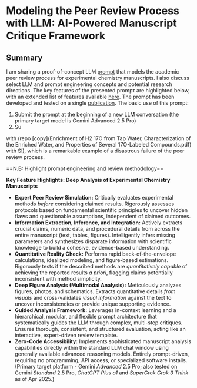 # Modeling the Peer Review Process with LLM: AI-Powered Manuscript Critique Framework

## Summary 

I am sharing a proof-of-concept LLM [prompt](PeerReviewPrompt.md) that models the academic peer review process for experimental chemistry manuscripts. I also discuss select LLM and prompt engineering concepts and potential research directions. The key features of the presented prompт are highlighted below, with an extended list of features available [here](FrameWork_Features.md). The prompt has been developed and tested on a single [publication](https://pubs.acs.org/doi/10.1021/ac1022887). The basic use of this prompt:
1. Submit the prompt at the beginning of a new LLM conversation (the primary target model is Gemini Advanced 2.5 Pro)  
2. Su

 with 
  (repo [copy](Enrichment of H2 17O from Tap Water, Characterization of the Enriched Water, and Properties of Several 17O-Labeled Compounds.pdf) with SI), which is a remarkable example of a disastrous failure of the peer review process.

==N.B: Highlight prompt engineering and review methodology==

**Key Feature Highlights: Deep Analysis of Experimental Chemistry Manuscripts**  
- **Expert Peer Review Simulation:** Critically evaluates experimental methods _before_ considering claimed results. Rigorously assesses protocols based on fundamental scientific principles to uncover hidden flaws and questionable assumptions, independent of claimed outcomes.
- **Information Extraction, Inference, and Integration:** Actively extracts crucial claims, numeric data, and procedural details from across the entire manuscript (text, tables, figures). Intelligently infers missing parameters and synthesizes disparate information with scientific knowledge to build a cohesive, evidence-based understanding. 
- **Quantitative Reality Check:** Performs rapid back-of-the-envelope calculations, idealized modeling, and figure-based estimations. Rigorously tests if the described methods are _quantitatively capable_ of achieving the reported results _a priori_, flagging claims potentially inconsistent with method simplicity.
- **Deep Figure Analysis (Multimodal Analysis):** Meticulously analyzes figures, photos, and schematics. Extracts quantitative details _from visuals_ and cross-validates _visual information_ against the text to uncover inconsistencies or provide unique supporting evidence.
- **Guided Analysis Framework:** Leverages in-context learning and a hierarchical, modular, and flexible prompt architecture that systematically guides the LLM through complex, multi-step critiques. Ensures thorough, consistent, and structured evaluation, acting like an interactive, expert-driven review template.
- **Zero-Code Accessibility:** Implements sophisticated manuscript analysis capabilities directly within the standard LLM chat window using generally available advanced reasoning models. Entirely prompt-driven, requiring no programming, API access, or specialized software installs. (Primary target platform - Gemini *Advanced* 2.5 Pro; also tested on Gemini *Standard* 2.5 Pro, *ChatGPT Plus o1* and *SuperGrok Grok 3 Think* as of Apr 2025.) 
